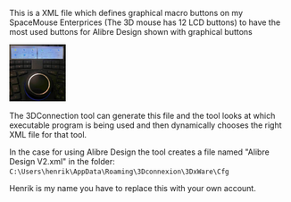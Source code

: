 This is a XML file which defines graphical macro buttons on my SpaceMouse Enterprices (The 3D mouse has  12 LCD buttons) to have the most used buttons for Alibre Design shown with graphical buttons

<img src="images/spacemouse_enterprise.png" width="20%"></img>

The 3DConnection tool can generate this file and the tool looks at which executable program is being used and then dynamically chooses the right XML file for that tool. 

In the case for using Alibre Design the tool creates a file named "Alibre Design V2.xml" in the folder: <code>C:\Users\henrik\AppData\Roaming\3Dconnexion\3DxWare\Cfg</code>

Henrik is my name you have to replace this with your own account.



